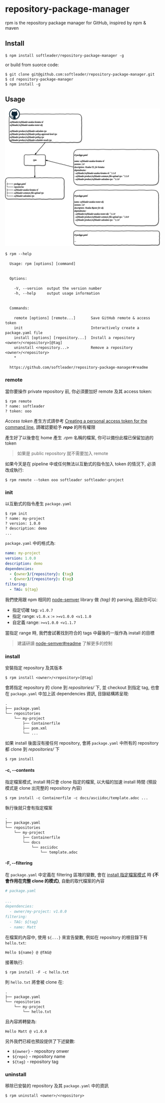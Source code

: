 # repository-package-manager

rpm is the repository package manager for GitHub, inspired by npm & maven

## Install

```
$ npm install softleader/repository-package-manager -g
```

or build from suorce code:

```
$ git clone git@github.com:softleader/repository-package-manager.git
$ cd repository-package-manager
$ npm install -g
```

## Usage

![](./doc/overview.svg)

```
$ rpm --help

  Usage: rpm [options] [command]


  Options:

    -V, --version  output the version number
    -h, --help     output usage information


  Commands:

    remote [options] [remote...]       Save GitHub remote & access token
    init                               Interactively create a package.yaml file
    install [options] [repository...]  Install a repository <owner>/<repository>[@tag]
    uninstall <repository...>          Remove a repository <owner>/<repository>
    *

  https://github.com/softleader/repository-package-manager#readme
```
  
### remote

當你要操作 private repository 前, 你必須要加好 remote 及其 access token:

```
$ rpm remote
? name: softleader
? token: ooo
```

*Access token* 產生方式請參考 [Creating a personal access token for the command line](https://help.github.com/articles/creating-a-personal-access-token-for-the-command-line/), 請確認要給予 ***repo*** 的所有權限

產生好了以後會在 home 產生 *.rpm* 名稱的檔案, 你可以備份此檔已保留加過的 token

> 如果是 public repository 就不需要加入 remote

如果今天是在 pipeline 中或任何無法以互動式的指令加入 token 的情況下, 必須改成執行:

```
$ rpm remote --token ooo softleader softleader-project
```

### init

以互動式的指令產生 `package.yaml`

```
$ rpm init
? name: my-project
? version: 1.0.0
? description: demo
...
```

`package.yaml` 中的格式為:

```yaml
name: my-project
version: 1.0.0
description: demo
dependencies:
  - {owner}/{repository}: {tag}
  - {owner}/{repository}: {tag}
filtering:
  - TAG: ${tag}
```

我們使用跟 npm 相同的 [node-semver](https://github.com/npm/node-semver) library 做 *{tag}*  的 parsing, 因此你可以:

- 指定切確 tag: `v1.0.7`
- 指定 range: `v1.0.x` := `>=v1.0.0 <v1.1.0`
- 自定義 range: `>=v1.0.0 <v1.1.7`

當指定 range 時, 我們會試著找到符合的 tags 中最後的一版作為 install 的目標

> 建議研讀 [node-semver#readme](https://github.com/npm/node-semver#readme) 了解更多的控制

### install

安裝指定 repository 及其版本

```
$ rpm install <owner>/<repository>[@tag]
```

會將指定 repository 的 clone 到 *repositories/* 下, 並 checkout 到指定 tag, 也會在 `package.yaml` 中加上該 dependencies 資訊, 目錄結構將呈現: 

```
.
├── package.yaml
└── repositories
    └── my-project
        ├── Containerfile
        ├── pom.xml
        └── ...
```

如果 install 後面沒有接任何 repository, 會將 `package.yaml` 中所有的 repository 都 clone 到 *repositories/* 下

```
$ rpm install
```

#### -c, --contents

指定檔案模式, install 時只會 clone 指定的檔案, 以大幅的加速 install 時間 (預設模式是 clone 出完整的 repository 內容)

```
$ rpm install -c Containerfile -c docs/asciidoc/template.adoc ...
```

執行後就只會有指定檔案

```
.
├── package.yaml
└── repositories
    └── my-project
        ├── Containerfile
        └── docs
            └── asciidoc
                └── template.adoc
```

#### -F, --filtering

在 `package.yaml` 中定義在 filtering 區塊的變數, 會在 [install 指定檔案模式](#-c---contents) 時 **(不會作用在完整 clone 的模式)**, 自動的取代檔案的內容

```yaml
# package.yaml

...
dependencies:
  - owner/my-project: v1.0.0
filtering:
  - TAG: ${tag}
  - name: Matt
```

在檔案的內容中, 使用 `${...}` 來宣告變數, 例如在 repository 的根目錄下有 `hello.txt`:

```
Hello ${name} @ @TAG@
```

接著執行:

```
$ rpm install -F -c hello.txt
```

則 `hello.txt` 將會被 clone 在:

```
.
├── package.yaml
└── repositories
    └── my-project
        └── hello.txt
```

且內容將轉變為:

```
Hello Matt @ v1.0.0
```

另外我們已經也預設提供了下述變數:

- `${owner}` - repository onwer
- `${repo}` - repository name
- `${tag}` - repository tag

### uninstall

移除已安裝的 repository 及其 `package.yaml` 中的資訊

```
$ rpm uninstall <owner>/<repository>
```
